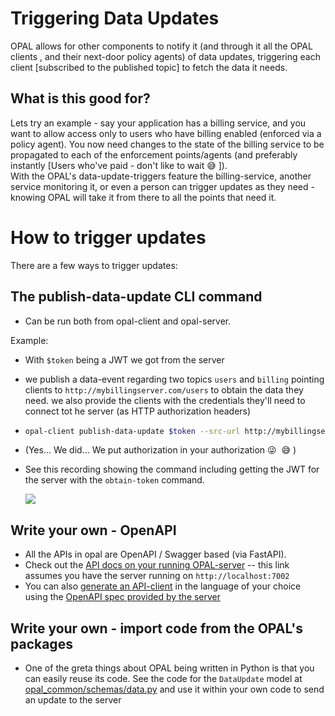 # Triggering Data Updates
OPAL allows for other components to notify it (and through it all the OPAL clients , and their next-door policy agents) of data updates, triggering each client [subscribed to the published topic] to fetch the data it needs.

## What is this good for?
Lets try an example - say your application has a billing service, and you want to allow access only to users who have billing enabled (enforced via a policy agent). 
You now need changes to the state of the billing service to be propagated to each of the enforcement points/agents (and preferably instantly [Users who've paid - don't like to wait 😅 ]). </br>
With the OPAL's data-update-triggers feature the billing-service, another service monitoring it, or even a person can trigger updates as they need - knowing OPAL will take it from there to all the points that need it.

# How to trigger updates
There are a few ways to trigger updates:</br>

## The publish-data-update CLI command
 - Can be run both from opal-client and opal-server.

Example:
  - With `$token` being a JWT we got from the server
  - we publish a data-event regarding two topics `users` and `billing` pointing clients to `http://mybillingserver.com/users` to obtain the data they need. we also provide the clients with the credentials they'll need to connect tot he server (as HTTP authorization headers) 

  - 
    ```sh 
    opal-client publish-data-update $token --src-url http://mybillingserver.com/users -t users -t billing --src-config '{"headers":{"authorization":"bearer secret-token"}}'
    ```
-   (Yes... We did... We put authorization in your authorization 😜 &nbsp;😅 ) 

- See this recording showing the command including getting the JWT for the server with the `obtain-token` command.
    <p><a href="https://asciinema.org/a/JYBzx1VrqJ17QnvmOnDYylOE6?t=1" target="_blank"><img src="https://asciinema.org/a/JYBzx1VrqJ17QnvmOnDYylOE6.svg"/></a></p>


## Write your own - OpenAPI
- All the APIs in opal are OpenAPI / Swagger based (via FastAPI).
- Check out the [API docs on your running OPAL-server](http://localhost:7002/docs#/Data%20Updates/publish_data_update_event_data_config_post) -- this link assumes you have the server running on `http://localhost:7002`
- You can also [generate an API-client](https://github.com/OpenAPITools/openapi-generator) in the language of your choice using the [OpenAPI spec provided by the server](http://localhost:7002/openapi.json) 

## Write your own - import code from the OPAL's packages
- One of the greta things about OPAL being written in Python is that you can easily reuse its code.
See the code for the `DataUpdate` model at [opal_common/schemas/data.py](https://github.com/authorizon/opal/blob/master/opal_common/schemas/data.py) and use it within your own code to send an update to the server





